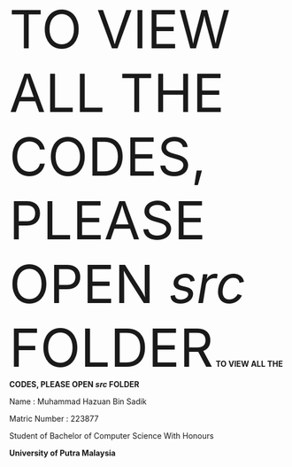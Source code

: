 
<span style="font-size:95;">TO VIEW ALL THE CODES, PLEASE OPEN _src_ FOLDER</span>
**TO VIEW ALL THE CODES, PLEASE OPEN _src_ FOLDER**





Name : Muhammad Hazuan Bin Sadik

Matric Number : 223877

Student of Bachelor of Computer Science With Honours

**University of Putra Malaysia**
